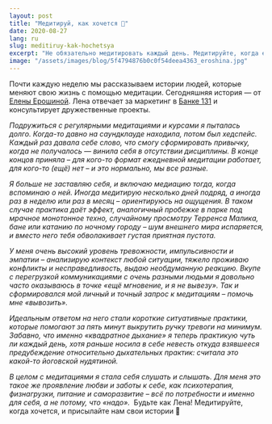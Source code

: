 ```yaml
---
layout: post
title: "Медитируй, как хочется 🤗"
date: 2020-08-27
lang: ru
slug: meditiruy-kak-hochetsya
excerpt: "Не обязательно медитировать каждый день. Медитируйте, когда есть желание!"
image: "/assets/images/blog/5f4794876b0c0f54deea4363_eroshina.jpg"
---
```



Почти каждую неделю мы рассказываем истории людей, которые меняют свою жизнь с помощью медитации. Сегодняшняя история — от [Елены Ерошиной](https://www.facebook.com/eroshina.elena). Лена отвечает за маркетинг в [Банке 131](https://www.131.ru) и консультирует дружественные проекты.

*Подружиться с регулярными медитациями и курсами я пыталась долго. Когда-то давно на саундклауде находила, потом был хедспейс. Каждый раз давала себе слово, что смогу сформировать привычку, когда не получалось — винила себя в отсутствии дисциплины. В конце концов приняла – для кого-то формат ежедневной медитации работает, для кого-то (ещё) нет – и это нормально, мы все разные.*

*Я больше не заставляю себя, и включаю медиацию тогда, когда вспоминаю о ней. Иногда медитирую несколько дней подряд, а иногда раз в неделю или раз в месяц – ориентируюсь на ощущения. В таком случае практика даёт эффект, аналогичный пробежке в парке под мрачное монотонное техно, случайному просмотру Терренса Малика, бане или катанию по ночному городу – шум внешнего мира испаряется, и вместо него тебя обволакивает густая приятная пустота.*

*У меня очень высокий уровень тревожности, импульсивности и эмпатии – анализирую контекст любой ситуации, тяжело проживаю конфликты и несправедливость, выдаю необдуманную реакцию. Вкупе с перегрузкой коммуникациями с очень разными людьми я довольно часто оказываюсь в точке «ещё мгновение, и я не вывезу». Так и сформировался мой личный и точный запрос к медитациям – помочь мне «вывозить».*

*Идеальным ответом на него стали короткие ситуативные практики, которые помогают за пять минут выкрутить ручку тревоги на минимум. Забавно, что именно «квадратное дыхание» я теперь практикую чуть ли каждый день, хотя раньше носила в себе невесть откуда взявшееся предубеждение относительно дыхательных практик: считала это какой-то йоговской нудятиной.*

*В целом с медитациями я стала себя слушать и слышать. Для меня это такое же проявление любви и заботы к себе, как психотерапия, физнагрузки, питание и саморазвитие – всё по потребности и именно для себя, а не потому, что «надо».*
‍
Будьте как Лена! Медитируйте, когда хочется, и присылайте нам свои истории 🤗